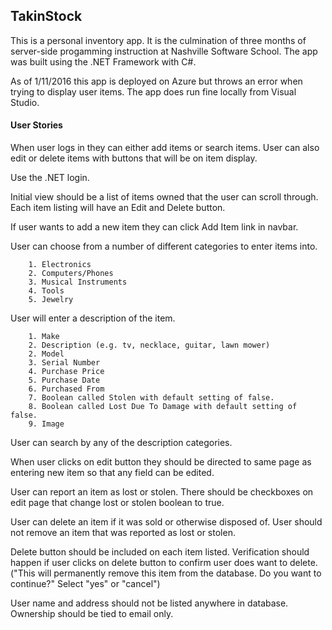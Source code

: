 ## TakinStock

This is a personal inventory app.  It is the culmination of three months of server-side progamming instruction at Nashville Software School.  The app was built using the .NET Framework with C#.

As of 1/11/2016 this app is deployed on Azure but throws an error when trying to display user items.  The app does run fine locally from Visual Studio.

#### User Stories

When user logs in they can either add items or search items.  User can also edit or delete items with buttons that will be on item display.

Use the .NET login.

Initial view should be a list of items owned that the user can scroll through.  Each item listing will have an Edit and Delete button.

If user wants to add a new item they can click Add Item link in navbar.

User can choose from a number of different categories to enter items into.
````
	1. Electronics
	2. Computers/Phones
	3. Musical Instruments
	4. Tools
	5. Jewelry
````
	
User will enter a description of the item.
````
	1. Make
	2. Description (e.g. tv, necklace, guitar, lawn mower)
	2. Model
	3. Serial Number
	4. Purchase Price
	5. Purchase Date
	6. Purchased From
	7. Boolean called Stolen with default setting of false.
	8. Boolean called Lost Due To Damage with default setting of false.
	9. Image
````
	
User can search by any of the description categories.

When user clicks on edit button they should be directed to same page as entering new item so that any field can be edited.

User can report an item as lost or stolen.  There should be checkboxes on edit page that change lost or stolen boolean to true.

User can delete an item if it was sold or otherwise disposed of.  User should not remove an item that was reported as lost or stolen.

Delete button should be included on each item listed.  Verification should happen if user clicks on delete button to confirm user does want to delete. ("This will permanently remove this item from the database.  Do you want to continue?" Select "yes" or "cancel")

User name and address should not be listed anywhere in database.  Ownership should be tied to email only.



